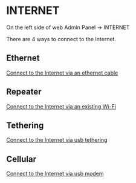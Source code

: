 # INTERNET

On the left side of web Admin Panel -> INTERNET

There are 4 ways to connect to the Internet.

## Ethernet

[Connect to the Internet via an ethernet cable](../../../tutorials/internet_ethernet)

## Repeater

[Connect to the Internet via an existing Wi-Fi](../../../tutorials/internet_repeater)

## Tethering

[Connect to the Internet via usb tethering](../../../tutorials/internet_tethering)

## Cellular

[Connect to the Internet via usb modem](../../../tutorials/internet_cellular)